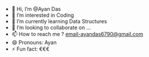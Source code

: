 - 👋 Hi, I’m @Ayan Das
- 👀 I’m interested in Coding
- 🌱 I’m currently learning Data Structures
- 💞️ I’m looking to collaborate on ...
- 📫 How to reach me ? email-ayandas6790@gmail.com
- 😄 Pronouns: Ayan
- ⚡ Fun fact: 
€€€
<!---
ThisIsAyan/ThisIsAyan is a ✨ special ✨ repository because its `README.md` (this file) appears on your GitHub profile.
You can click the Preview link to take a look at your changes.
--->
